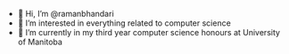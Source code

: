 - 👋 Hi, I’m @ramanbhandari
- 👀 I’m interested in everything related to computer science
- 🌱 I’m currently in my third year computer science honours at University of Manitoba

<!---
ramanbhandari/ramanbhandari is a ✨ special ✨ repository because its `README.md` (this file) appears on your GitHub profile.
You can click the Preview link to take a look at your changes.
--->
